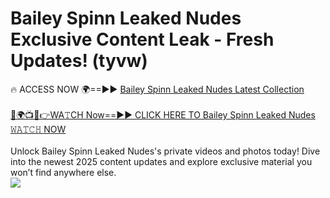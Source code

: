 # Bailey Spinn Leaked Nudes Exclusive Content Leak - Fresh Updates! (tyvw)

🔥 ACCESS NOW 🌍==►► <a href="https://tinyurl.com/2mz8nhtm" rel="nofollow">Bailey Spinn Leaked Nudes Latest Collection</a>
<br><br>
[🔴🌍📺📱👉WA𝚃CH Now==►► CLICK HERE TO Bailey Spinn Leaked Nudes 𝚆𝙰𝚃𝙲𝙷 NOW](https://tinyurl.com/2mz8nhtm)
<br><br>
Unlock Bailey Spinn Leaked Nudes's private videos and photos today! Dive into the newest 2025 content updates and explore exclusive material you won’t find anywhere else.
<br>
<a href="https://tinyurl.com/2mz8nhtm" rel="nofollow" data-target="animated-image.originalLink"><img src="https://camo.githubusercontent.com/8a4f000d20f83aca3bf7ec5f350d767afa0574a8a352519fd8cfa583a6f93a33/68747470733a2f2f692e696d6775722e636f6d2f644a486b345a712e676966" data-canonical-src="https://i.imgur.com/dJHk4Zq.gif" style="max-width: 100%; display: inline-block;" data-target="animated-image.originalImage"></a>
<br>
